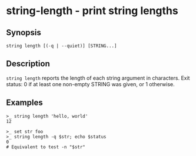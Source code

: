 # string-length - print string lengths

## Synopsis

<!-- BEGIN SYNOPSIS -->
```
string length [(-q | --quiet)] [STRING...]
```

<!-- END SYNOPSIS -->
## Description

<!-- BEGIN DESCRIPTION -->
`string length` reports the length of each string argument in characters. Exit status: 0 if at least one non-empty STRING was given, or 1 otherwise.

<!-- END DESCRIPTION -->
## Examples

<!-- BEGIN EXAMPLES -->
```
>_ string length 'hello, world'
12

>_ set str foo
>_ string length -q $str; echo $status
0
# Equivalent to test -n "$str"
```

<!-- END EXAMPLES -->
